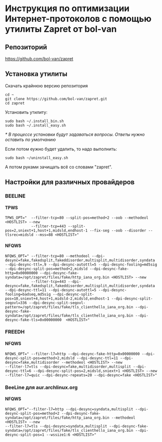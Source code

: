 # Инструкция по оптимизации Интернет-протоколов с помощью утилиты Zapret от bol-van

## Репозиторий

https://github.com/bol-van/zapret

## Установка утилиты

Скачать крайнюю версию репозитория

```
cd ~
git clone https://github.com/bol-van/zapret.git
cd zapret
```
Установить утилиту:

```
sudo bash ~/.install_bin.sh
sudo bash ~/.install_easy.sh
```

_* В процессе установки будут задаваться вопросы. Ответы нужно оставить по умолчанию_

Если потом еужно будет удалить, то надо выполнить:

```
sudo bash ~/uninstall_easy.sh
```

А потом руками зачищать всё со словами "zapret".

## Настройки для различных провайдеров

### BEELINE

#### TPWS

```
TPWS_OPT="	--filter-tcp=80 --split-pos=method+2 --oob --methodeol <HOSTLIST> --new
			--filter-tcp=443 --split-pos=2,sniext+1,host+1,midsld,endhost-1 --fix-seg --oob --disorder --tlsrec=midsld --mss=88 <HOSTLIST>"
```

#### NFQWS

```
NFQWS_OPT="	--filter-tcp=80 --methodeol --dpi-desync=fake,fakedsplit,fakeddisorder,multisplit,multidisorder,syndata --dpi-desync-ttl=,9 --dpi-desync-autottl=5 --dpi-desync-fooling=md5sig --dpi-desync-split-pos=method+2,midsld --dpi-desync-fake-http=0x00000000 --dpi-desync-fake-syndata=/opt/zapret/files/fake/http_iana_org.bin <HOSTLIST> --new
			--filter-tcp=443 --dpi-desync=fake,fakedsplit,fakeddisorder,multisplit,multidisorder,syndata --dpi-desync-ttl=11 --dpi-desync-autottl=5 --dpi-desync-fooling=badseq,md5sig --dpi-desync-split-pos=10,sniext+4,host+1,midsld-2,midsld,endhost-1 --dpi-desync-split-seqovl=336 --dpi-desync-split-seqovl-pattern=/opt/zapret/files/fake/tls_clienthello_iana_org.bin --dpi-desync-fake-syndata=/opt/zapret/files/fake/tls_clienthello_iana_org.bin --dpi-desync-fake-tls=0x00000000  <HOSTLIST>"
```

### FREEDH

#### NFQWS

```
NFQWS_OPT=" --filter-l7=http --dpi-desync-fake-http=0x00000000 --dpi-desync-split-pos=method+2,midsld --dpi-desync-ttl=11 --dpi-desync=fake,multidisorder --methodeol <HOSTLIST> --new
--filter-l7=tls --dpi-desync=fake,multidisorder,multisplit --dpi-desync-ttl=6 --dpi-desync-split-pos=2,midsld,sniext+1 <HOSTLIST> --new
--filter-l7=quic --dpi-desync-repeats=20 --dpi-desync=fake <HOSTLIST>"
```

### BeeLine для aur.archlinux.org

#### NFQWS

```
NFQWS_OPT="--filter-l7=http --dpi-desync=syndata,multisplit --dpi-desync-split-pos=method+2 --dpi-desync-fake-syndata=/opt/zapret/files/fake/http_iana_org.bin --methodeol <HOSTLIST> --new
--filter-l7=tls --dpi-desync=syndata,multisplit --dpi-desync-fake-syndata=/opt/zapret/files/fake/tls_clienthello_iana_org.bin --dpi-desync-split-pos=1 --wssize1:6 <HOSTLIST>"
```
